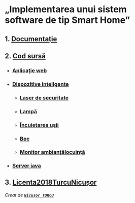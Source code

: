 # „Implementarea unui sistem software de tip Smart Home”

## 1. [Documentație](https://github.com/turcunicusor/Licenta/blob/master/Documentation "Apasă aici pentru a accesa documentația.")

## 2. [Cod sursă](https://github.com/turcunicusor/Licenta/tree/master/Source%20Code "Apasă aici pentru a accesa codul sursă.")
 * ### [Aplicație web](https://github.com/turcunicusor/Licenta/tree/master/Source%20Code/Frontend/smarthome "Apasă aici pentru a accesa codul sursă.")

 * ### [Dispozitive inteligente](https://github.com/turcunicusor/Licenta/tree/master/Source%20Code/Client/Devices "Apasă aici pentru a accesa codul sursă.")
   * ### [Laser de securitate](https://github.com/turcunicusor/Licenta/tree/master/Source%20Code/Client/Devices/SecurityLaser "Apasă aici pentru a accesa codul sursă.")
    * ### [Lampă](https://github.com/turcunicusor/Licenta/tree/master/Source%20Code/Client/Devices/Lamp "Apasă aici pentru a accesa codul sursă.")
    * ### [Încuietarea ușii](https://github.com/turcunicusor/Licenta/tree/master/Source%20Code/Client/Devices/DoorLock "Apasă aici pentru a accesa codul sursă.")
    * ### [Bec](https://github.com/turcunicusor/Licenta/tree/master/Source%20Code/Client/Devices/LightBulb "Apasă aici pentru a accesa codul sursă.")
	* ### [Monitor ambianțălocuință](https://github.com/turcunicusor/Licenta/tree/master/Source%20Code/Client/Devices/HomeEnvironment "Apasă aici pentru a accesa codul sursă.")

 * ### [Server java](https://github.com/turcunicusor/Licenta/tree/master/Source%20Code/ServerSH "Apasă aici pentru a accesa codul sursă.")

## 3. [Licenta2018TurcuNicușor](https://github.com/turcunicusor/Licenta/tree/master/Licenta2018TurcuNicu%C8%99or "Apasă aici pentru a accesa acest folder.")

###### Creat de [_**`Nicușor TURCU`**_](https://github.com/turcunicusor "Github")

